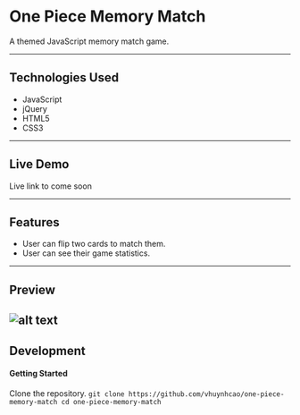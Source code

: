 # One Piece Memory Match

A themed JavaScript memory match game.

---
## Technologies Used

* JavaScript
* jQuery
* HTML5
* CSS3
---
## Live Demo

Live link to come soon

---
## Features

* User can flip two cards to match them.
* User can see their game statistics.
---
## Preview

![alt text](https://github.com/vhuynhcao/one-piece-memory-match/blob/master/images/one-piece-demo.gif?raw=true "Memory Match game preview")
---
## Development

#### Getting Started
Clone the repository.
    ```
    git clone https://github.com/vhuynhcao/one-piece-memory-match
    cd one-piece-memory-match
    ```

